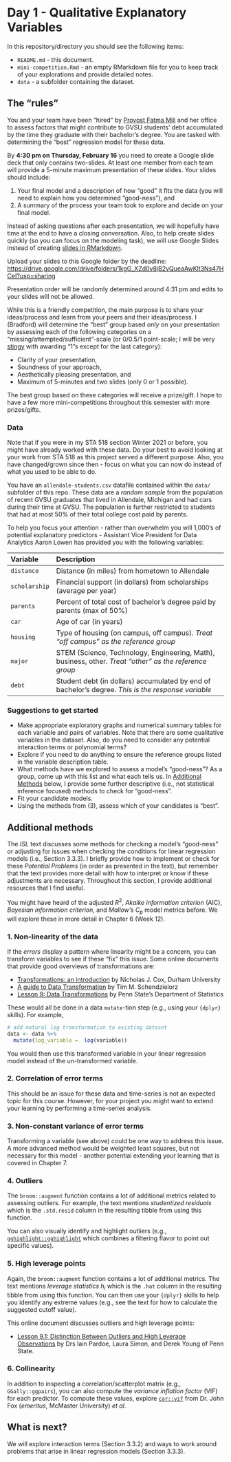 Day 1 - Qualitative Explanatory Variables
================

In this repository/directory you should see the following items:

- `README.md` - this document.
- `mini-competition.Rmd` - an empty RMarkdown file for you to keep track
  of your explorations and provide detailed notes.
- `data` - a subfolder containing the dataset.

## The “rules”

You and your team have been “hired” by [Provost Fatma
Mili](https://www.gvsu.edu/provost/) and her office to assess factors
that might contribute to GVSU students’ debt accumulated by the time
they graduate with their bachelor’s degree. You are tasked with
determining the “best” regression model for these data.

By **4:30 pm on Thursday, February 16** you need to create a Google
slide deck that only contains two-slides. At least one member from each
team will provide a 5-minute maximum presentation of these slides. Your
slides should include:

1.  Your final model and a description of how “good” it fits the data
    (you will need to explain how you determined “good-ness”), and
2.  A summary of the process your team took to explore and decide on
    your final model.

Instead of asking questions after each presentation, we will hopefully
have time at the end to have a closing conversation. Also, to help
create slides quickly (so you can focus on the modeling task), we will
use Google Slides instead of creating [slides in
RMarkdown](https://rmarkdown.rstudio.com/lesson-11.html).

Upload your slides to this Google folder by the deadline:
<https://drive.google.com/drive/folders/1kgG_XZd0v8jB2vQueaAwKlt3Ns47HCeI?usp=sharing>

Presentation order will be randomly determined around 4:31 pm and edits
to your slides will not be allowed.

While this is a friendly competition, the main purpose is to share your
ideas/process and learn from your peers and their ideas/process. I
(Bradford) will determine the “best” group based *only* on your
presentation by assessing each of the following categories on a
“missing/attempted/sufficient”-scale (or 0/0.5/1 point-scale; I will be
very [stingy](https://www.merriam-webster.com/dictionary/stingy) with
awarding “1”s except for the last category):

- Clarity of your presentation,
- Soundness of your approach,
- Aesthetically pleasing presentation, and
- Maximum of 5-minutes and two slides (only 0 or 1 possible).

The best group based on these categories will receive a prize/gift. I
hope to have a few more mini-competitions throughout this semester with
more prizes/gifts.

### Data

Note that if you were in my STA 518 section Winter 2021 or before, you
might have already worked with these data. Do your best to avoid looking
at your work from STA 518 as this project served a different purpose.
Also, you have changed/grown since then - focus on what you can now do
instead of what you used to be able to do.

You have an `allendale-students.csv` datafile contained within the
`data/` subfolder of this repo. These data are a *random sample* from
the population of recent GVSU graduates that lived in Allendale,
Michigan and had cars during their time at GVSU. The population is
further restricted to students that had at most 50% of their total
college cost paid by parents.

To help you focus your attention - rather than overwhelm you will
1,000’s of potential explanatory predictors - Assistant Vice President
for Data Analytics Aaron Lowen has provided you with the following
variables:

| Variable      | Description                                                                                            |
|:--------------|:-------------------------------------------------------------------------------------------------------|
| `distance`    | Distance (in miles) from hometown to Allendale                                                         |
| `scholarship` | Financial support (in dollars) from scholarships (average per year)                                    |
| `parents`     | Percent of total cost of bachelor’s degree paid by parents (max of 50%)                                |
| `car`         | Age of car (in years)                                                                                  |
| `housing`     | Type of housing (on campus, off campus). *Treat “off campus” as the reference group*                   |
| `major`       | STEM (Science, Technology, Engineering, Math), business, other. *Treat “other” as the reference group* |
| `debt`        | Student debt (in dollars) accumulated by end of bachelor’s degree. *This is the response variable*     |

### Suggestions to get started

- Make appropriate exploratory graphs and numerical summary tables for
  each variable and pairs of variables. Note that there are some
  qualitative variables in the dataset. Also, do you need to consider
  any potential interaction terms or polynomial terms?
- Explore if you need to do anything to ensure the reference groups
  listed in the variable description table.
- What methods have we explored to assess a model’s “good-ness”? As a
  group, come up with this list and what each tells us. In [Additional
  Methods](#additional-methods) below, I provide some further
  descriptive (i.e., not statistical inference focused) methods to check
  for “good-ness”.
- Fit your candidate models.
- Using the methods from (3), assess which of your candidates is “best”.

## Additional methods

The *ISL* text discusses some methods for checking a model’s “good-ness”
or adjusting for issues when checking the conditions for linear
regression models (i.e., Section 3.3.3). I briefly provide how to
implement or check for these *Potential Problems* (in order as presented
in the text), but remember that the text provides more detail with how
to interpret or know if these adjustments are necessary. Throughout this
section, I provide additional resources that I find useful.

You might have heard of the adjusted $R^2$, *Akaike information
criterion* (AIC), *Bayesian information criterion*, and *Mallow’s* $C_p$
model metrics before. We will explore these in more detail in Chapter 6
(Week 12).

### 1. Non-linearity of the data

If the *errors* display a pattern where linearity might be a concern,
you can transform variables to see if these “fix” this issue. Some
online documents that provide good overviews of transformations are:

- [Transformations: an
  introduction](http://fmwww.bc.edu/repec/bocode/t/transint.html) by
  Nicholas J. Cox, Durham University
- [A guide to Data
  Transformation](https://medium.com/analytics-vidhya/a-guide-to-data-transformation-9e5fa9ae1ca3)
  by Tim M. Schendzielorz
- [Lesson 9: Data
  Transformations](https://online.stat.psu.edu/stat501/lesson/9) by Penn
  State’s Department of Statistics

These would all be done in a data `mutate`-tion step (e.g., using your
`{dplyr}` skills). For example,

``` r
# add natural log transformation to existing dataset
data <- data %>%
  mutate(log_variable =  log(variable))
```

You would then use this transformed variable in your linear regression
model instead of the un-transformed variable.

### 2. Correlation of error terms

This should be an issue for these data and time-series is not an
expected topic for this course. However, for your project you might want
to extend your learning by performing a time-series analysis.

### 3. Non-constant variance of error terms

Transforming a variable (see above) could be one way to address this
issue. A more advanced method would be weighted least squares, but not
necessary for this model - another potential extending your learning
that is covered in Chapter 7.

### 4. Outliers

The `broom::augment` function contains a lot of additional metrics
related to assessing outliers. For example, the text mentions
*studentized residuals* which is the `.std.resid` column in the
resulting tibble from using this function.

You can also visually identify and highlight outliers (e.g.,
[`gghighlight::gghighlight`](https://yutannihilation.github.io/gghighlight/articles/gghighlight.html#gghighlight)
which combines a filtering flavor to point out specific values).

### 5. High leverage points

Again, the `broom::augment` function contains a lot of additional
metrics. The text mentions *leverage statistics* $h_i$ which is the
`.hat` column in the resulting tibble from using this function. You can
then use your `{dplyr}` skills to help you identify any extreme values
(e.g., see the text for how to calculate the suggested cutoff value).

This online document discusses outliers and high leverage points:

- [Lesson 9.1: Distinction Between Outliers and High Leverage
  Observations](https://online.stat.psu.edu/stat462/node/170/) by Drs
  Iain Pardoe, Laura Simon, and Derek Young of Penn State.

### 6. Collinearity

In addition to inspecting a correlation/scatterplot matrix (e.g.,
`GGally::ggpairs`), you can also compute the *variance inflation factor*
(VIF) for each predictor. To compute these values, explore
[`car::vif`](https://cran.r-project.org/web/packages/car/car.pdf#vif)
from Dr. John Fox (*emeritus*, McMaster University) *et al*.

## What is next?

We will explore interaction terms (Section 3.3.2) and ways to work
around problems that arise in linear regression models (Section 3.3.3).
